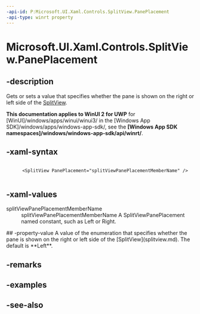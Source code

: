 ```yaml
---
-api-id: P:Microsoft.UI.Xaml.Controls.SplitView.PanePlacement
-api-type: winrt property
---
```


<!-- Property syntax
public Windows.UI.Xaml.Controls.SplitViewPanePlacement PanePlacement { get;  set; }
-->

# Microsoft.UI.Xaml.Controls.SplitView.PanePlacement

## -description
Gets or sets a value that specifies whether the pane is shown on the right or left side of the [SplitView](splitview.md).

**This documentation applies to WinUI 2 for UWP** for [WinUI]/windows/apps/winui/winui3/ in the [Windows App SDK]/windows/apps/windows-app-sdk/, see the **[Windows App SDK namespaces]/windows/windows-app-sdk/api/winrt/**.

## -xaml-syntax
```xaml

      <SplitView PanePlacement="splitViewPanePlacementMemberName" />
    
```


## -xaml-values
<dl><dt>splitViewPanePlacementMemberName</dt><dd>splitViewPanePlacementMemberName A SplitViewPanePlacement named constant, such as Left or Right.</dd>
</dl>
## -property-value
A value of the enumeration that specifies whether the pane is shown on the right or left side of the [SplitView](splitview.md). The default is **Left**.

## -remarks

## -examples

## -see-also
